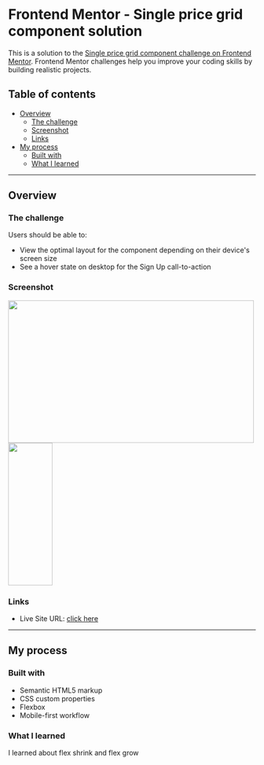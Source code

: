 # Frontend Mentor - Single price grid component solution

This is a solution to the [Single price grid component challenge on Frontend Mentor](https://www.frontendmentor.io/challenges/single-price-grid-component-5ce41129d0ff452fec5abbbc). Frontend Mentor challenges help you improve your coding skills by building realistic projects.

## Table of contents

- [Overview](#overview)
  - [The challenge](#the-challenge)
  - [Screenshot](#screenshot)
  - [Links](#links)
- [My process](#my-process)
  - [Built with](#built-with)
  - [What I learned](#what-i-learned)

---

## Overview

### The challenge

Users should be able to:

- View the optimal layout for the component depending on their device's screen size
- See a hover state on desktop for the Sign Up call-to-action

### Screenshot

<div display='flex'>
  <img src ='https://i.ibb.co/QF1JGVb/screencapture-ninjas-t-github-io-single-price-grid-component-Sara-2022-04-12-00-24-12.png' width="500" height="290">
  <img src='https://i.ibb.co/1JKSVSj/screencapture-ninjas-t-github-io-single-price-grid-component-Sara-2022-04-12-00-24-47.png' width='90' height='290'>
</div>

### Links

- Live Site URL: [click here](https://ninjas-t.github.io/3-column-preview-card-component-main-Mostafa/)

---

## My process

### Built with

- Semantic HTML5 markup
- CSS custom properties
- Flexbox
- Mobile-first workflow

### What I learned

I learned about flex shrink and flex grow
